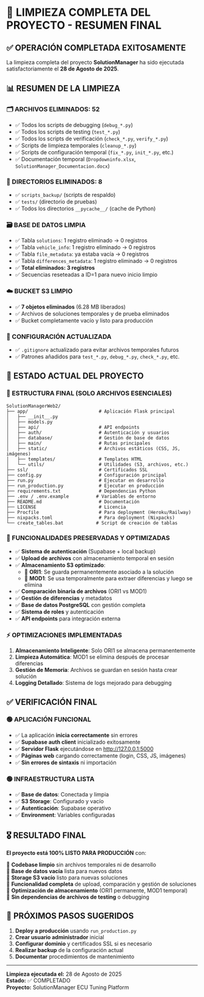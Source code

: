 # 🎯 LIMPIEZA COMPLETA DEL PROYECTO - RESUMEN FINAL

## ✅ OPERACIÓN COMPLETADA EXITOSAMENTE

La limpieza completa del proyecto **SolutionManager** ha sido ejecutada satisfactoriamente el **28 de Agosto de 2025**.

## 📊 RESUMEN DE LA LIMPIEZA

### 🗂️ ARCHIVOS ELIMINADOS: 52
- ✅ Todos los scripts de debugging (`debug_*.py`)
- ✅ Todos los scripts de testing (`test_*.py`) 
- ✅ Todos los scripts de verificación (`check_*.py`, `verify_*.py`)
- ✅ Scripts de limpieza temporales (`cleanup_*.py`)
- ✅ Scripts de configuración temporal (`fix_*.py`, `init_*.py`, etc.)
- ✅ Documentación temporal (`Dropdowninfo.xlsx`, `SolutionManager_Documentacion.docx`)

### 📂 DIRECTORIOS ELIMINADOS: 8
- ✅ `scripts_backup/` (scripts de respaldo)
- ✅ `tests/` (directorio de pruebas)
- ✅ Todos los directorios `__pycache__/` (cache de Python)

### 🗃️ BASE DE DATOS LIMPIA
- ✅ Tabla `solutions`: 1 registro eliminado → 0 registros
- ✅ Tabla `vehicle_info`: 1 registro eliminado → 0 registros  
- ✅ Tabla `file_metadata`: ya estaba vacía → 0 registros
- ✅ Tabla `differences_metadata`: 1 registro eliminado → 0 registros
- ✅ **Total eliminados: 3 registros**
- ✅ Secuencias reseteadas a ID=1 para nuevo inicio limpio

### ☁️ BUCKET S3 LIMPIO
- ✅ **7 objetos eliminados** (6.28 MB liberados)
- ✅ Archivos de soluciones temporales y de prueba eliminados
- ✅ Bucket completamente vacío y listo para producción

### 📝 CONFIGURACIÓN ACTUALIZADA
- ✅ `.gitignore` actualizado para evitar archivos temporales futuros
- ✅ Patrones añadidos para `test_*.py`, `debug_*.py`, `check_*.py`, etc.

## 🚀 ESTADO ACTUAL DEL PROYECTO

### 📁 ESTRUCTURA FINAL (SOLO ARCHIVOS ESENCIALES)
```
SolutionManagerWeb2/
├── app/                          # Aplicación Flask principal
│   ├── __init__.py
│   ├── models.py
│   ├── api/                      # API endpoints
│   ├── auth/                     # Autenticación y usuarios
│   ├── database/                 # Gestión de base de datos
│   ├── main/                     # Rutas principales
│   ├── static/                   # Archivos estáticos (CSS, JS, imágenes)
│   ├── templates/                # Templates HTML
│   └── utils/                    # Utilidades (S3, archivos, etc.)
├── ssl/                          # Certificados SSL
├── config.py                     # Configuración principal
├── run.py                        # Ejecutar en desarrollo
├── run_production.py             # Ejecutar en producción
├── requirements.txt              # Dependencias Python
├── .env / .env.example          # Variables de entorno
├── README.md                     # Documentación
├── LICENSE                       # Licencia
├── Procfile                      # Para deployment (Heroku/Railway)
├── nixpacks.toml                 # Para deployment (Nixpacks)
└── create_tables.bat            # Script de creación de tablas
```

### 🔧 FUNCIONALIDADES PRESERVADAS Y OPTIMIZADAS
- ✅ **Sistema de autenticación** (Supabase + local backup)
- ✅ **Upload de archivos** con almacenamiento temporal en sesión
- ✅ **Almacenamiento S3 optimizado**:
  - 🔹 **ORI1**: Se guarda permanentemente asociado a la solución
  - 🔹 **MOD1**: Se usa temporalmente para extraer diferencias y luego se elimina
- ✅ **Comparación binaria de archivos** (ORI1 vs MOD1)
- ✅ **Gestión de diferencias** y metadatos
- ✅ **Base de datos PostgreSQL** con gestión completa
- ✅ **Sistema de roles** y autenticación
- ✅ **API endpoints** para integración externa

### ⚡ OPTIMIZACIONES IMPLEMENTADAS
1. **Almacenamiento Inteligente**: Solo ORI1 se almacena permanentemente
2. **Limpieza Automática**: MOD1 se elimina después de procesar diferencias
3. **Gestión de Memoria**: Archivos se guardan en sesión hasta crear solución
4. **Logging Detallado**: Sistema de logs mejorado para debugging

## ✅ VERIFICACIÓN FINAL

### 🟢 APLICACIÓN FUNCIONAL
- ✅ La aplicación **inicia correctamente** sin errores
- ✅ **Supabase auth client** inicializado exitosamente
- ✅ **Servidor Flask** ejecutándose en http://127.0.0.1:5000
- ✅ **Páginas web** cargando correctamente (login, CSS, JS, imágenes)
- ✅ **Sin errores de sintaxis** ni importación

### 🟢 INFRAESTRUCTURA LISTA
- ✅ **Base de datos**: Conectada y limpia
- ✅ **S3 Storage**: Configurado y vacío  
- ✅ **Autenticación**: Supabase operativo
- ✅ **Environment**: Variables configuradas

## 🎖️ RESULTADO FINAL

**El proyecto está 100% LISTO PARA PRODUCCIÓN** con:

🔹 **Codebase limpio** sin archivos temporales ni de desarrollo  
🔹 **Base de datos vacía** lista para nuevos datos  
🔹 **Storage S3 vacío** listo para nuevas soluciones  
🔹 **Funcionalidad completa** de upload, comparación y gestión de soluciones  
🔹 **Optimización de almacenamiento** (ORI1 permanente, MOD1 temporal)  
🔹 **Sin dependencias de archivos de testing** o debugging  

## 🚀 PRÓXIMOS PASOS SUGERIDOS

1. **Deploy a producción** usando `run_production.py`
2. **Crear usuario administrador** inicial
3. **Configurar dominio** y certificados SSL si es necesario
4. **Realizar backup** de la configuración actual
5. **Documentar** procedimientos de mantenimiento

---
**Limpieza ejecutada el:** 28 de Agosto de 2025  
**Estado:** ✅ COMPLETADO  
**Proyecto:** SolutionManager ECU Tuning Platform  
